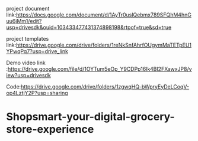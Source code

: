 project document link:https://docs.google.com/document/d/1AyTr0uslQebmx789SFQhM4hnGuu6jMm1/edit?usp=drivesdk&ouid=103433477431374898198&rtpof=true&sd=true
 
project templates link:https://drive.google.com/drive/folders/1reNkSnfAhrfOUgymMaTETpEU1YPwqPq7?usp=drive_link

Demo video link :https://drive.google.com/file/d/1OYTum5eOp_Y9CDPp16Ik4BI2FXawxJP8/view?usp=drivesdk


Code:https://drive.google.com/drive/folders/1zgwqHQ-bWpryEyDeLCoqV-op4LztjY2P?usp=sharing
 # Shopsmart-your-digital-grocery-store-experience
